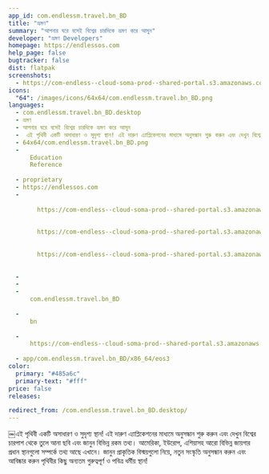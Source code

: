 ```yaml
---
app_id: com.endlessm.travel.bn_BD
title: "ভ্রমণ"
summary: "আপনার ঘরে বসেই বিশ্বের চারদিকে ভ্রমণ করে আসুন"
developer: "ভ্রমণ Developers"
homepage: https://endlessos.com
help_page: false
bugtracker: false
dist: flatpak
screenshots:
  - https://com-endless--cloud-soma-prod--shared-portal.s3.amazonaws.com/apps.304.screenshots.e4978c8e-cd45-4c78-bf68-0bad7f21260b_201810232151922828.png
icons:
  "64": /images/icons/64x64/com.endlessm.travel.bn_BD.png
languages:
  - com.endlessm.travel.bn_BD.desktop
  - ভ্রমণ
  - আপনার ঘরে বসেই বিশ্বের চারদিকে ভ্রমণ করে আসুন
  - ￼এই পৃথিবী একটি অসাধারণ ও সুদৃশ্য স্থান! এই দারুণ এ্যাপ্লিকেশনের মাধ্যমে অনুসন্ধান শুরু করুন এবং দেখুন বিশ্বের চারপাশ থেকে তুলে আনা ছবি এবং জানুন বিভিন্ন রকম তথ্য। আমেরিকা, ইউরোপ, এশিয়াসহ আরো বিভিন্ন জায়গার প্রধান স্থানগুলো সম্পর্কে তথ্য আছে এখানে। জানুন প্রাকৃতিক বিস্ময়গুলো নিয়ে, নতুন সংস্কৃতি অনুসন্ধান করুন এবং আবিষ্কার করুন পৃথিবীর কিছু অন্যতম গুরুত্বপূর্ণ ও পবিত্র ধর্মীয় স্থান!
  - 64x64/com.endlessm.travel.bn_BD.png
  - 
      Education
      Reference
    
  - proprietary
  - https://endlessos.com
  - 
      
        https://com-endless--cloud-soma-prod--shared-portal.s3.amazonaws.com/apps.304.screenshots.e4978c8e-cd45-4c78-bf68-0bad7f21260b_201810232151922828.png
      
      
        https://com-endless--cloud-soma-prod--shared-portal.s3.amazonaws.com/apps.304.screenshots.98101fa7-f2e9-4186-acaa-e3d83273c43f_201810232151922828.png
      
      
        https://com-endless--cloud-soma-prod--shared-portal.s3.amazonaws.com/apps.304.screenshots.98ab5db4-1f2c-43c0-868b-18ca6bb8ab09_201810232151922828.png
      
    
  - 
  - 
  - 
      com.endlessm.travel.bn_BD
    
  - 
      bn
    
  - 
      https://com-endless--cloud-soma-prod--shared-portal.s3.amazonaws.com/app.1458.appCenterThumbnail.460cc88b-96ed-4383-b9a8-414ab9b5ca2e_201810232151421616.jpg
    
  - app/com.endlessm.travel.bn_BD/x86_64/eos3
color:
  primary: "#485a6c"
  primary-text: "#fff"
price: false
releases:

redirect_from: /com.endlessm.travel.bn_BD.desktop/
---
```


<p>￼এই পৃথিবী একটি অসাধারণ ও সুদৃশ্য স্থান! এই দারুণ এ্যাপ্লিকেশনের মাধ্যমে অনুসন্ধান শুরু করুন এবং দেখুন বিশ্বের চারপাশ থেকে তুলে আনা ছবি এবং জানুন বিভিন্ন রকম তথ্য। আমেরিকা, ইউরোপ, এশিয়াসহ আরো বিভিন্ন জায়গার প্রধান স্থানগুলো সম্পর্কে তথ্য আছে এখানে। জানুন প্রাকৃতিক বিস্ময়গুলো নিয়ে, নতুন সংস্কৃতি অনুসন্ধান করুন এবং আবিষ্কার করুন পৃথিবীর কিছু অন্যতম গুরুত্বপূর্ণ ও পবিত্র ধর্মীয় স্থান!</p>